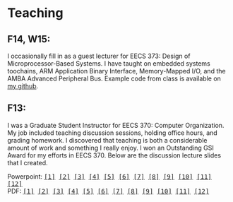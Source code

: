 Teaching
========

F14, W15:
----

I occasionally fill in as a guest lecturer for EECS 373: Design of
Microprocessor-Based Systems. I have taught on embedded systems toochains, ARM
Application Binary Interface, Memory-Mapped I/O, and the AMBA Advanced
Peripheral Bus. Example code from class is available on
[my github](https://github.com/brghena/eecs373_toolchain_examples).


F13:
----

I was a Graduate Student Instructor for EECS 370: Computer Organization. My job
included teaching discussion sessions, holding office hours, and grading
homework. I discovered that teaching is both a considerable amount of work and
something I really enjoy. I won an Outstanding GSI Award for my efforts in
EECS 370. Below are the discussion lecture slides that I created.

<p>
Powerpoint: 
<tt>
<a href="teaching/discussion_1.pptx">[1]</a>
<a href="teaching/discussion_2.pptx">[2]</a>
<a href="teaching/discussion_3.pptx">[3]</a>
<a href="teaching/discussion_4.pptx">[4]</a>
<a href="teaching/discussion_5.pptx">[5]</a>
<a href="teaching/discussion_6.pptx">[6]</a>
<a href="teaching/discussion_7.pptx">[7]</a>
<a href="teaching/discussion_8.pptx">[8]</a>
<a href="teaching/discussion_9.pptx">[9]</a>
<a href="teaching/discussion_10.pptx">[10]</a>
<a href="teaching/discussion_11.pptx">[11]</a>
<a href="teaching/discussion_12.pptx">[12]</a>
</tt>
<br>
PDF: 
<tt>
<a href="teaching/discussion_1.pdf">[1]</a>
<a href="teaching/discussion_2.pdf">[2]</a>
<a href="teaching/discussion_3.pdf">[3]</a>
<a href="teaching/discussion_4.pdf">[4]</a>
<a href="teaching/discussion_5.pdf">[5]</a>
<a href="teaching/discussion_6.pdf">[6]</a>
<a href="teaching/discussion_7.pdf">[7]</a>
<a href="teaching/discussion_8.pdf">[8]</a>
<a href="teaching/discussion_9.pdf">[9]</a>
<a href="teaching/discussion_10.pdf">[10]</a>
<a href="teaching/discussion_11.pdf">[11]</a>
<a href="teaching/discussion_12.pdf">[12]</a>
</tt>
</p>

